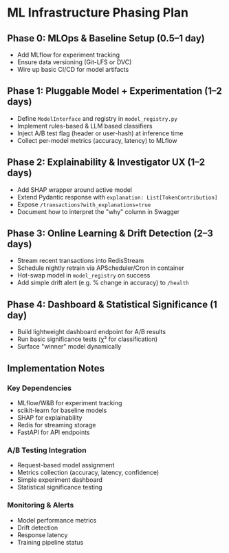 # ML Infrastructure Phasing Plan

## Phase 0: MLOps & Baseline Setup (0.5–1 day)
- Add MLflow for experiment tracking
- Ensure data versioning (Git-LFS or DVC)
- Wire up basic CI/CD for model artifacts

## Phase 1: Pluggable Model + Experimentation (1–2 days)
- Define `ModelInterface` and registry in `model_registry.py`
- Implement rules-based & LLM based classifiers
- Inject A/B test flag (header or user-hash) at inference time
- Collect per-model metrics (accuracy, latency) to MLflow

## Phase 2: Explainability & Investigator UX (1–2 days)
- Add SHAP wrapper around active model
- Extend Pydantic response with `explanation: List[TokenContribution]`
- Expose `/transactions?with_explanations=true`
- Document how to interpret the "why" column in Swagger

## Phase 3: Online Learning & Drift Detection (2–3 days)
- Stream recent transactions into RedisStream
- Schedule nightly retrain via APScheduler/Cron in container
- Hot-swap model in `model_registry` on success
- Add simple drift alert (e.g. % change in accuracy) to `/health`

## Phase 4: Dashboard & Statistical Significance (1 day)
- Build lightweight dashboard endpoint for A/B results
- Run basic significance tests (χ² for classification)
- Surface "winner" model dynamically

## Implementation Notes

### Key Dependencies
- MLflow/W&B for experiment tracking
- scikit-learn for baseline models
- SHAP for explainability
- Redis for streaming storage
- FastAPI for API endpoints

### A/B Testing Integration
- Request-based model assignment
- Metrics collection (accuracy, latency, confidence)
- Simple experiment dashboard
- Statistical significance testing

### Monitoring & Alerts
- Model performance metrics
- Drift detection
- Response latency
- Training pipeline status
